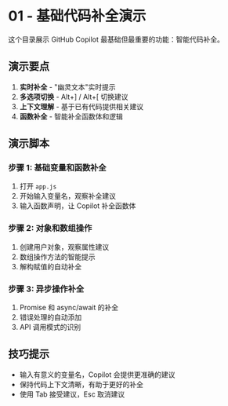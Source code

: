 # 01 - 基础代码补全演示

这个目录展示 GitHub Copilot 最基础但最重要的功能：智能代码补全。

## 演示要点

1. **实时补全** - "幽灵文本"实时提示
2. **多选项切换** - Alt+] / Alt+[ 切换建议
3. **上下文理解** - 基于已有代码提供相关建议
4. **函数补全** - 智能补全函数体和逻辑

## 演示脚本

### 步骤 1: 基础变量和函数补全
1. 打开 `app.js`
2. 开始输入变量名，观察补全建议
3. 输入函数声明，让 Copilot 补全函数体

### 步骤 2: 对象和数组操作
1. 创建用户对象，观察属性建议
2. 数组操作方法的智能提示
3. 解构赋值的自动补全

### 步骤 3: 异步操作补全
1. Promise 和 async/await 的补全
2. 错误处理的自动添加
3. API 调用模式的识别

## 技巧提示

- 输入有意义的变量名，Copilot 会提供更准确的建议
- 保持代码上下文清晰，有助于更好的补全
- 使用 Tab 接受建议，Esc 取消建议
